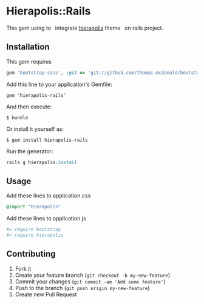 # Hierapolis::Rails

This gem using to  integrate [hierapolis](https://github.com/kebab-project/hierapolis) theme  on rails project.

## Installation

This gem requires

```ruby
gem 'bootstrap-sass', :git => 'git://github.com/thomas-mcdonald/bootstrap-sass.git', :branch => '3'
```

Add this line to your application's Gemfile:

    gem 'hierapolis-rails'

And then execute:

    $ bundle

Or install it yourself as:

    $ gem install hierapolis-rails

Run the generator:

```ruby
rails g hierapolis:install
```

## Usage

Add these lines to application.css

```ruby
@import "hierapolis"
```

Add these lines to application.js
```ruby
#= require bootstrap
#= require hierapolis
```



## Contributing

1. Fork it
2. Create your feature branch (`git checkout -b my-new-feature`)
3. Commit your changes (`git commit -am 'Add some feature'`)
4. Push to the branch (`git push origin my-new-feature`)
5. Create new Pull Request
